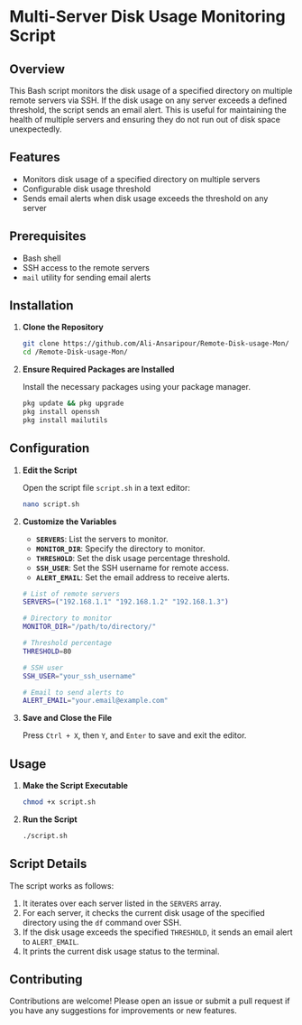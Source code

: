 # Multi-Server Disk Usage Monitoring Script

## Overview

This Bash script monitors the disk usage of a specified directory on multiple remote servers via SSH. If the disk usage on any server exceeds a defined threshold, the script sends an email alert. This is useful for maintaining the health of multiple servers and ensuring they do not run out of disk space unexpectedly.

## Features

- Monitors disk usage of a specified directory on multiple servers
- Configurable disk usage threshold
- Sends email alerts when disk usage exceeds the threshold on any server

## Prerequisites

- Bash shell
- SSH access to the remote servers
- `mail` utility for sending email alerts

## Installation

1. **Clone the Repository**

    ```bash
    git clone https://github.com/Ali-Ansaripour/Remote-Disk-usage-Mon/
    cd /Remote-Disk-usage-Mon/
    ```

2. **Ensure Required Packages are Installed**

    Install the necessary packages using your package manager.

    ```bash
    pkg update && pkg upgrade
    pkg install openssh
    pkg install mailutils
    ```

## Configuration

1. **Edit the Script**

    Open the script file `script.sh` in a text editor:

    ```bash
    nano script.sh
    ```

2. **Customize the Variables**

    - **`SERVERS`**: List the servers to monitor.
    - **`MONITOR_DIR`**: Specify the directory to monitor.
    - **`THRESHOLD`**: Set the disk usage percentage threshold.
    - **`SSH_USER`**: Set the SSH username for remote access.
    - **`ALERT_EMAIL`**: Set the email address to receive alerts.

    ```bash
    # List of remote servers
    SERVERS=("192.168.1.1" "192.168.1.2" "192.168.1.3")

    # Directory to monitor
    MONITOR_DIR="/path/to/directory/"

    # Threshold percentage
    THRESHOLD=80

    # SSH user
    SSH_USER="your_ssh_username"

    # Email to send alerts to
    ALERT_EMAIL="your.email@example.com"
    ```

3. **Save and Close the File**

    Press `Ctrl + X`, then `Y`, and `Enter` to save and exit the editor.

## Usage

1. **Make the Script Executable**

    ```bash
    chmod +x script.sh
    ```

2. **Run the Script**

    ```bash
    ./script.sh
    ```

## Script Details

The script works as follows:

1. It iterates over each server listed in the `SERVERS` array.
2. For each server, it checks the current disk usage of the specified directory using the `df` command over SSH.
3. If the disk usage exceeds the specified `THRESHOLD`, it sends an email alert to `ALERT_EMAIL`.
4. It prints the current disk usage status to the terminal.

## Contributing

Contributions are welcome! Please open an issue or submit a pull request if you have any suggestions for improvements or new features.




